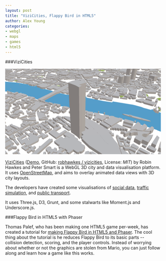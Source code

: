 ```yaml
---
layout: post
title: "ViziCities, Flappy Bird in HTML5"
author: Alex Young
categories:
- webgl
- maps
- games
- html5
---
```


###ViziCities

![ViziCities](/images/posts/vizicities.png)

[ViziCities](http://vizicities.com/) ([Demo](http://vizicities.apps.rawk.es/), GitHub: [robhawkes / vizicities](https://github.com/robhawkes/vizicities), License: _MIT_) by Robin Hawkes and Peter Smart is a WebGL 3D city and data visualisation platform.  It uses [OpenStreetMap](http://www.openstreetmap.org/), and aims to overlay animated data views with 3D city layouts.

The developers have created some visualisations of [social data](http://vimeo.com/67872925), [traffic simulation](http://vimeo.com/66512057), and [public transport](http://vimeo.com/67869313).

It uses Three.js, D3, Grunt, and some stalwarts like Moment.js and Underscore.js.

###Flappy Bird in HTML5 with Phaser

Thomas Palef, who has been making one HTML5 game per-week, has created a tutorial for [making Flappy Bird in HTML5 and Phaser](http://blog.lessmilk.com/how-to-make-flappy-bird-in-html5-1/).  The cool thing about the tutorial is he reduces Flappy Bird to its basic parts -- collision detection, scoring, and the player controls.  Instead of worrying about whether or not the graphics are stolen from Mario, you can just follow along and learn how a game like this works.

